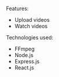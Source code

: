 Features:
- Upload videos
- Watch videos

Technologies used:
- FFmpeg
- Node.js
- Express.js
- React.js

